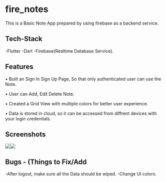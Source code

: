 # fire_notes

 This is a Basic Note App prepared by using firebase as a backend service.
 
## Tech-Stack
  -Flutter
  -Dart
  -Firebase(Realtime Database Service).

## Features

• Built an Sign In Sign Up Page, So that only authenticated user can use
  the Note.
  
• User can Add, Edit Delete Note.

• Created a Grid View with multiple colors for better user experience.

• Data is stored in cloud, so it can be accessed from diffrent devices with
  your login credentials.

 ## Screenshots
 
 <div style="display:flex;flex-wrap:wrap;">
<img src="https://user-images.githubusercontent.com/97884033/200116652-8eb96603-de16-47d5-a104-5072cedfa891.jpg" />
<img src="https://user-images.githubusercontent.com/97884033/200116657-383bb640-676c-42ca-ba18-e36170ddda30.jpg" />

</div>

## Bugs - (Things to Fix/Add
-After logout, make sure all the Data should be wiped.
-Change UI colors.
